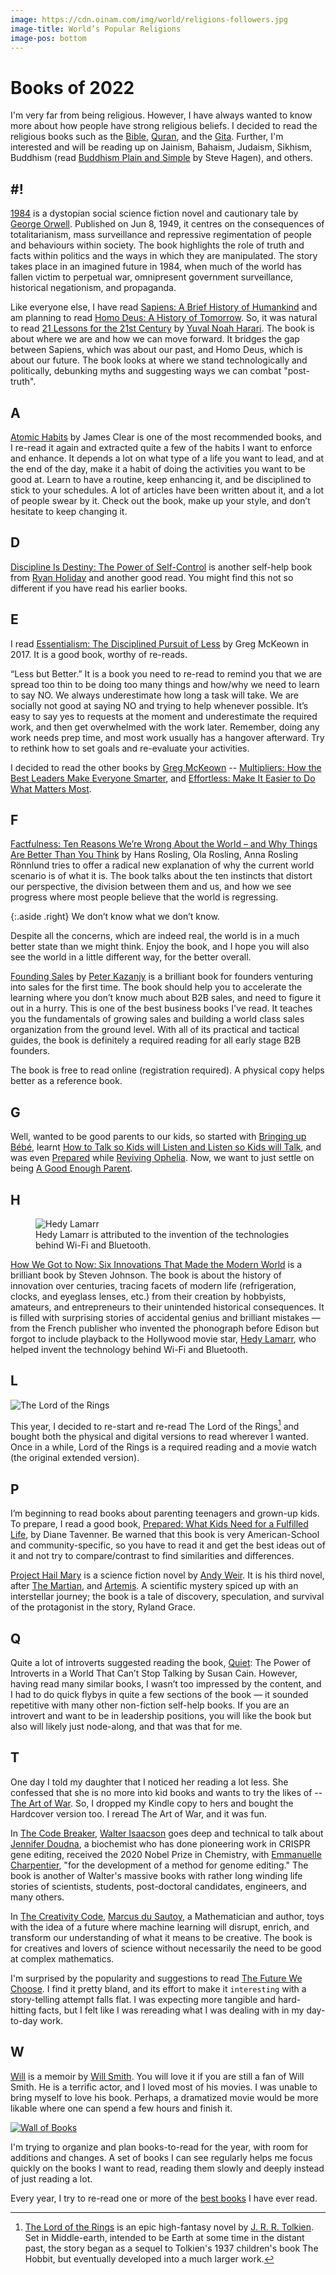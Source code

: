 ```yaml
---
image: https://cdn.oinam.com/img/world/religions-followers.jpg
image-title: World’s Popular Religions
image-pos: bottom
---
```


# Books of 2022

I'm very far from being religious. However, I have always wanted to know more about how people have strong religious beliefs. I decided to read the religious books such as the [Bible](https://en.wikipedia.org/wiki/Bible), [Quran](https://en.wikipedia.org/wiki/Quran), and the [Gita](https://en.wikipedia.org/wiki/Bhagavad_Gita). Further, I'm interested and will be reading up on Jainism, Bahaism, Judaism, Sikhism, Buddhism (read [Buddhism Plain and Simple](https://www.amazon.com/Buddhism-Plain-Simple-Practice-Being/dp/0804843368/) by Steve Hagen), and others.

## #!

[1984](https://en.wikipedia.org/wiki/Nineteen_Eighty-Four) is a dystopian social science fiction novel and cautionary tale by [George Orwell](https://en.wikipedia.org/wiki/George_Orwell). Published on Jun 8, 1949, it centres on the consequences of totalitarianism, mass surveillance and repressive regimentation of people and behaviours within society. The book highlights the role of truth and facts within politics and the ways in which they are manipulated. The story takes place in an imagined future in 1984, when much of the world has fallen victim to perpetual war, omnipresent government surveillance, historical negationism, and propaganda.

Like everyone else, I have read [Sapiens: A Brief History of Humankind](https://en.wikipedia.org/wiki/Sapiens:_A_Brief_History_of_Humankind) and am planning to read [Homo Deus: A History of Tomorrow](https://en.wikipedia.org/wiki/Homo_Deus:_A_Brief_History_of_Tomorrow). So, it was natural to read [21 Lessons for the 21st Century](https://en.wikipedia.org/wiki/21_Lessons_for_the_21st_Century) by [Yuval Noah Harari](https://en.wikipedia.org/wiki/Yuval_Noah_Harari). The book is about where we are and how we can move forward. It bridges the gap between Sapiens, which was about our past, and Homo Deus, which is about our future. The book looks at where we stand technologically and politically, debunking myths and suggesting ways we can combat "post-truth".

## A

[Atomic Habits](https://jamesclear.com/atomic-habits) by James Clear is one of the most recommended books, and I re-read it again and extracted quite a few of the habits I want to enforce and enhance. It depends a lot on what type of a life you want to lead, and at the end of the day, make it a habit of doing the activities you want to be good at. Learn to have a routine, keep enhancing it, and be disciplined to stick to your schedules. A lot of articles have been written about it, and a lot of people swear by it. Check out the book, make up your style, and don’t hesitate to keep changing it.

## D

[Discipline Is Destiny: The Power of Self-Control](https://www.disciplineisdestiny.com) is another self-help book from [Ryan Holiday](https://ryanholiday.net/) and another good read. You might find this not so different if you have read his earlier books.

## E

I read [Essentialism: The Disciplined Pursuit of Less](https://www.amazon.com/Essentialism-Disciplined-Pursuit-Greg-McKeown/dp/0804137382) by Greg McKeown in 2017. It is a good book, worthy of re-reads.

“Less but Better.” It is a book you need to re-read to remind you that we are spread too thin to be doing too many things and how/why we need to learn to say NO. We always underestimate how long a task will take. We are socially not good at saying NO and trying to help whenever possible. It’s easy to say yes to requests at the moment and underestimate the required work, and then get overwhelmed with the work later. Remember, doing any work needs prep time, and most work usually has a hangover afterward. Try to rethink how to set goals and re-evaluate your activities.

I decided to read the other books by [Greg McKeown](https://en.wikipedia.org/wiki/Greg_McKeown_(author)) -- [Multipliers: How the Best Leaders Make Everyone Smarter](https://en.wikipedia.org/wiki/Multipliers:_How_the_Best_Leaders_Make_Everyone_Smarter), and [Effortless: Make It Easier to Do What Matters Most](https://www.amazon.com/Effortless-Make-Easier-What-Matters/dp/0593135644/).

## F

[Factfulness: Ten Reasons We’re Wrong About the World – and Why Things Are Better Than You Think](https://en.wikipedia.org/wiki/Factfulness:_Ten_Reasons_We%27re_Wrong_About_the_World_–_and_Why_Things_Are_Better_Than_You_Think) by Hans Rosling,  Ola Rosling,  Anna Rosling Rönnlund tries to offer a radical new explanation of why the current world scenario is of what it is. The book talks about the ten instincts that distort our perspective, the division between them and us, and how we see progress where most people believe that the world is regressing.

{:.aside .right}
We don’t know what we don’t know.

Despite all the concerns, which are indeed real, the world is in a much better state than we might think. Enjoy the book, and I hope you will also see the world in a little different way, for the better overall.

[Founding Sales](https://www.foundingsales.com) by [Peter Kazanjy](https://www.linkedin.com/in/kazanjy/) is a brilliant book for founders venturing into sales for the first time. The book should help you to accelerate the learning where you don’t know much about B2B sales, and need to figure it out in a hurry. This is one of the best business books I've read. It teaches you the fundamentals of growing sales and building a world class sales organization from the ground level. With all of its practical and tactical guides, the book is definitely a required reading for all early stage B2B founders.

The book is free to read online (registration required). A physical copy helps better as a reference book.

## G

Well, wanted to be good parents to our kids, so started with [Bringing up Bébé](https://www.amazon.com/Bringing-Up-Bébé-Discovers-Parenting/dp/1594203334/), learnt [How to Talk so Kids will Listen and Listen so Kids will Talk](https://www.amazon.com/How-Talk-Kids-Will-Listen/dp/1451663870/), and was even [Prepared](https://www.amazon.com/Prepared-What-Kids-Need-Fulfilled/dp/1984826069) while [Reviving Ophelia](https://www.amazon.com/Reviving-Ophelia-Saving-Selves-Adolescent/dp/0756984807/). Now, we want to just settle on being [A Good Enough Parent](https://www.amazon.com/Good-Enough-Parent-Book-Child-Rearing/dp/0394471482/).

## H

<figure>
  <img src="https://cdn.oinam.com/img/people/hedy-lamarr.jpg" alt="Hedy Lamarr" loading="lazy">
  <figcaption>
    Hedy Lamarr is attributed to the invention of the technologies behind Wi-Fi and Bluetooth.
  </figcaption>
</figure>

[How We Got to Now: Six Innovations That Made the Modern World](https://www.amazon.com/How-We-Got-Now-Innovations/dp/1594633932) is a brilliant book by Steven Johnson. The book is about the history of innovation over centuries, tracing facets of modern life (refrigeration, clocks, and eyeglass lenses, etc.) from their creation by hobbyists, amateurs, and entrepreneurs to their unintended historical consequences. It is filled with surprising stories of accidental genius and brilliant mistakes — from the French publisher who invented the phonograph before Edison but forgot to include playback to the Hollywood movie star, [Hedy Lamarr](https://en.wikipedia.org/wiki/Hedy_Lamarr), who helped invent the technology behind Wi-Fi and Bluetooth.

## L

<img class="large" src="https://cdn.oinam.com/img/movies/lotr-ring.jpg" alt="The Lord of the Rings">

This year, I decided to re-start and re-read The Lord of the Rings[^LOTR] and bought both the physical and digital versions to read wherever I wanted. Once in a while, Lord of the Rings is a required reading and a movie watch (the original extended version).

## P

I’m beginning to read books about parenting teenagers and grown-up kids. To prepare, I read a good book, [Prepared: What Kids Need for a Fulfilled Life](https://www.amazon.com/Prepared-What-Kids-Need-Fulfilled/dp/1984826069), by Diane Tavenner. Be warned that this book is very American-School and community-specific, so you have to read it and get the best ideas out of it and not try to compare/contrast to find similarities and differences.

[Project Hail Mary](https://en.wikipedia.org/wiki/Project_Hail_Mary) is a science fiction novel by [Andy Weir](https://en.wikipedia.org/wiki/Andy_Weir). It is his third novel, after [The Martian](https://en.wikipedia.org/wiki/The_Martian_(Weir_novel)), and [Artemis](https://en.wikipedia.org/wiki/Artemis_(novel)). A scientific mystery spiced up with an interstellar journey; the book is a tale of discovery, speculation, and survival of the protagonist in the story, Ryland Grace.

## Q

Quite a lot of introverts suggested reading the book, [Quiet](https://en.wikipedia.org/wiki/Quiet%3A_The_Power_of_Introverts_in_a_World_That_Can't_Stop_Talking): The Power of Introverts in a World That Can’t Stop Talking by Susan Cain. However, having read many similar books, I wasn’t too impressed by the content, and I had to do quick flybys in quite a few sections of the book — it sounded repetitive with many other non-fiction self-help books. If you are an introvert and want to be in leadership positions, you will like the book but also will likely just node-along, and that was that for me.

## T

One day I told my daughter that I noticed her reading a lot less. She confessed that she is no more into kid books and wants to try the likes of -- [The Art of War](https://en.wikipedia.org/wiki/The_Art_of_War). So, I dropped my Kindle copy to hers and bought the Hardcover version too. I reread The Art of War, and it was fun.

In [The Code Breaker](https://en.wikipedia.org/wiki/The_Code_Breaker), [Walter Isaacson](https://en.wikipedia.org/wiki/Walter_Isaacson) goes deep and technical to talk about [Jennifer Doudna](https://en.wikipedia.org/wiki/Jennifer_Doudna), a biochemist who has done pioneering work in CRISPR gene editing, received the 2020 Nobel Prize in Chemistry, with [Emmanuelle Charpentier](https://en.wikipedia.org/wiki/Emmanuelle_Charpentier), "for the development of a method for genome editing." The book is another of Walter's massive books with rather long winding life stories of scientists, students, post-doctoral candidates, engineers, and many others.

In [The Creativity Code](https://www.amazon.com/Creativity-Code-Learning-Write-Paint-dp-0008288151/dp/0008288151/), [Marcus du Sautoy](https://en.wikipedia.org/wiki/Marcus_du_Sautoy), a Mathematician and author, toys with the idea of a future where machine learning will disrupt, enrich, and transform our understanding of what it means to be creative. The book is for creatives and lovers of science without necessarily the need to be good at complex mathematics.

I'm surprised by the popularity and suggestions to read [The Future We Choose](https://www.amazon.com/Future-We-Choose-Surviving-Climate/dp/0525658351). I find it pretty bland, and its effort to make it `interesting` with a story-telling attempt falls flat. I was expecting more tangible and hard-hitting facts, but I felt like I was rereading what I was dealing with in my day-to-day work.

## W

[Will](https://willthebook.com) is a memoir by [Will Smith](https://en.wikipedia.org/wiki/Will_Smith). You will love it if you are still a fan of Will Smith. He is a terrific actor, and I loved most of his movies. I was unable to bring myself to love his book. Perhaps, a dramatized movie would be more likable where one can spend a few hours and finish it.

[![Wall of Books](/static/2022/books-2022.jpg)](https://unsplash.com/@oinam)

I'm trying to organize and plan books-to-read for the year, with room for additions and changes. A set of books I can see regularly helps me focus quickly on the books I want to read, reading them slowly and deeply instead of just reading a lot.

Every year, I try to re-read one or more of the [best books](/books/) I have ever read.


[^LOTR]: [The Lord of the Rings](https://en.wikipedia.org/wiki/The_Lord_of_the_Rings) is an epic high-fantasy novel by [J. R. R. Tolkien](https://en.wikipedia.org/wiki/J._R._R._Tolkien). Set in Middle-earth, intended to be Earth at some time in the distant past, the story began as a sequel to Tolkien's 1937 children's book The Hobbit, but eventually developed into a much larger work.